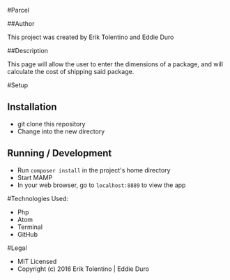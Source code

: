 #Parcel

##Author

This project was created by Erik Tolentino and Eddie Duro

##Description

This page will allow the user to enter the dimensions of a package, and will calculate the cost of shipping said package.

#Setup

## Installation

* git clone this repository
* Change into the new directory

## Running / Development

* Run `composer install` in the project's home directory
* Start MAMP
* In your web browser, go to `localhost:8889` to view the app

#Technologies Used:

* Php
* Atom
* Terminal
* GitHub


#Legal

* MIT Licensed
* Copyright (c) 2016 Erik Tolentino | Eddie Duro
